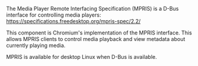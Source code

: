 The Media Player Remote Interfacing Specification (MPRIS) is a D-Bus interface
for controlling media players:
https://specifications.freedesktop.org/mpris-spec/2.2/

This component is Chromium's implementation of the MPRIS interface. This allows
MPRIS clients to control media playback and view metadata about currently
playing media.

MPRIS is available for desktop Linux when D-Bus is available.
